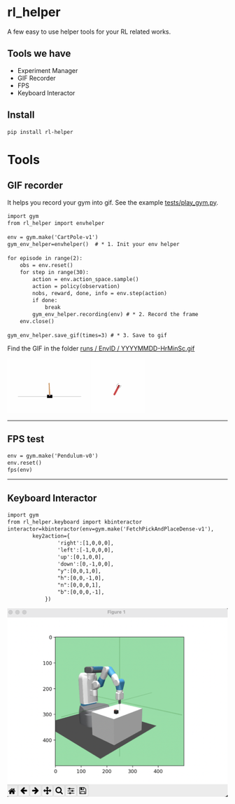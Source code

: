 # rl_helper
A few easy to use helper tools for your RL related works.

## Tools we have
- Experiment Manager
- GIF Recorder
- FPS
- Keyboard Interactor

## Install

    pip install rl-helper

# Tools



## GIF recorder

It helps you record your gym into gif. See the example [tests/play_gym.py](tests/play_gym.py).

    import gym
    from rl_helper import envhelper

    env = gym.make('CartPole-v1')
    gym_env_helper=envhelper()  # * 1. Init your env helper

    for episode in range(2): 
        obs = env.reset()
        for step in range(30):
            action = env.action_space.sample()  
            action = policy(observation)
            nobs, reward, done, info = env.step(action)
            if done:
                break
            gym_env_helper.recording(env) # * 2. Record the frame
        env.close()

    gym_env_helper.save_gif(times=3) # * 3. Save to gif


Find the GIF in the folder [runs / EnvID / YYYYMMDD-HrMinSc.gif](runs/)

<img src="runs/CartPole-v1/20210825-175235.gif" height=125>

<img src="runs/Pendulum-v0/20210825-175459.gif" height=125>


<br/>

------



## FPS test

    env = gym.make('Pendulum-v0')
    env.reset()
    fps(env)

------

## Keyboard Interactor

    import gym
    from rl_helper.keyboard import kbinteractor
    interactor=kbinteractor(env=gym.make('FetchPickAndPlaceDense-v1'),
            key2action={
                    'right':[1,0,0,0],
                    'left':[-1,0,0,0],
                    'up':[0,1,0,0],
                    'down':[0,-1,0,0],
                    "y":[0,0,1,0],
                    "h":[0,0,-1,0],
                    "n":[0,0,0,1],
                    "b":[0,0,0,-1],
                })

![d](runs/keyboard_interact.png) 